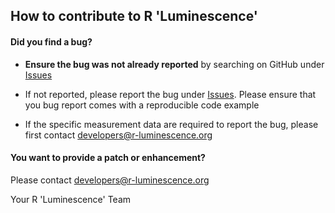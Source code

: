 ## How to contribute to R 'Luminescence'

#### **Did you find a bug?**

* **Ensure the bug was not already reported** by searching on GitHub under [Issues](https://github.com/R-Lum/Luminescence/issues)

* If not reported, please report the bug under [Issues](https://github.com/R-Lum/Luminescence/issues). Please ensure that 
you bug report comes with a reproducible code example

* If the specific measurement data are required to report the bug, please first contact developers@r-luminescence.org

#### **You want to provide a patch or enhancement?**

Please contact developers@r-luminescence.org

Your R 'Luminescence' Team
